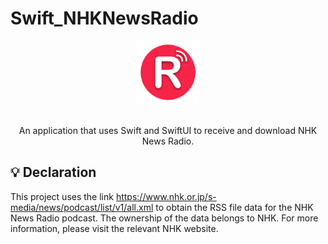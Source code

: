 # Swift_NHKNewsRadio

<div align="center">
  <img src="https://raw.githubusercontent.com/lisonghappy/Swift_NHKNewsRadio/master/images/logo.png" alt="NHKNews Radio"  width="20%">
  <br>
  <br>
  <p> An application that uses Swift and SwiftUI to receive and download NHK News Radio. </p>
</div>

## 💡 Declaration
This project uses the link https://www.nhk.or.jp/s-media/news/podcast/list/v1/all.xml to obtain the RSS file data for the NHK News Radio podcast. The ownership of the data belongs to NHK. For more information, please visit the relevant NHK website.
